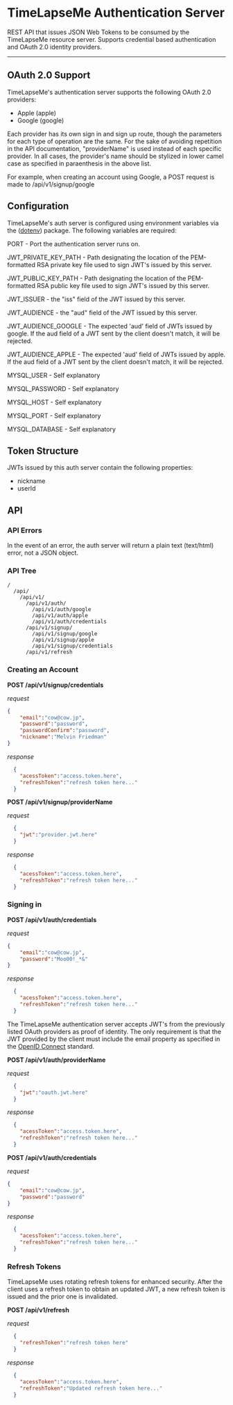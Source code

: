 # TimeLapseMe Authentication Server

REST API that issues JSON Web Tokens to be consumed by the TimeLapseMe resource server. Supports credential based authentication and OAuth 2.0 identity providers.

---

## OAuth 2.0 Support 

TimeLapseMe's authentication server supports the following OAuth 2.0 providers:
  - Apple (apple)
  - Google (google)

Each provider has its own sign in and sign up route, though the parameters for each type of operation are the same. For the sake of avoiding repetition in the API documentation, "providerName" is used instead of each specific provider. In all cases, the provider's name should be stylized in lower camel case as specified in paraenthesis in the above list.

For example, when creating an account using Google, a POST request is made to /api/v1/signup/google

## Configuration

TimeLapseMe's auth server is configured using environment variables via the ([dotenv](https://www.npmjs.com/package/dotenv)) package. The following variables are required:

PORT - Port the authentication server runs on.

JWT_PRIVATE_KEY_PATH - Path designating the location of the PEM-formatted RSA private key file used to sign JWT's issued by this server.

JWT_PUBLIC_KEY_PATH - Path designating the location of the PEM-formatted RSA public key file used to sign JWT's issued by this server.

JWT_ISSUER - the "iss" field of the JWT issued by this server.

JWT_AUDIENCE - the "aud" field of the JWT issued by this server.

JWT_AUDIENCE_GOOGLE - The expected 'aud' field of JWTs issued by google. If the aud field of a JWT sent by the client doesn't match, it will be rejected.

JWT_AUDIENCE_APPLE - The expected 'aud' field of JWTs issued by apple. If the aud field of a JWT sent by the client doesn't match, it will be rejected.
 
MYSQL_USER - Self explanatory

MYSQL_PASSWORD - Self explanatory

MYSQL_HOST - Self explanatory

MYSQL_PORT - Self explanatory

MYSQL_DATABASE - Self explanatory

## Token Structure

JWTs issued by this auth server contain the following properties:

- nickname
- userId

## API

### API Errors

In the event of an error, the auth server will return a plain text (text/html) error, not a JSON object.

### API Tree

```
/
  /api/
    /api/v1/
      /api/v1/auth/
        /api/v1/auth/google
        /api/v1/auth/apple
        /api/v1/auth/credentials
      /api/v1/signup/
        /api/v1/signup/google
        /api/v1/signup/apple
        /api/v1/signup/credentials
      /api/v1/refresh
```

### Creating an Account

**POST /api/v1/signup/credentials**

*request*

```json
{
    "email":"cow@cow.jp",
    "password":"password",
    "passwordConfirm":"password",
    "nickname":"Melvin Friedman"
}
```

*response*

```json
  {
    "acessToken":"access.token.here",
    "refreshToken":"refresh token here..."
  }
```

**POST /api/v1/signup/providerName**

*request*

```json
  {
    "jwt":"provider.jwt.here"
  }
```

*response*

```json
  {
    "acessToken":"access.token.here",
    "refreshToken":"refresh token here..."
  }
```

### Signing in

**POST /api/v1/auth/credentials**

*request*

```json
{
    "email":"cow@cow.jp",
    "password":"Moo00!_*&"
}
```

*response*

```json
  {
    "acessToken":"access.token.here",
    "refreshToken":"refresh token here..."
  }
```

The TimeLapseMe authentication server accepts JWT's from the previously listed OAuth providers as proof of identity. The only requirement is that the JWT provided by the client must include the email property as specified in the [OpenID Connect](https://openid.net/connect/) standard.

**POST /api/v1/auth/providerName**

*request*

```json
  {
    "jwt":"oauth.jwt.here"
  }
```

*response*

```json
  {
    "acessToken":"access.token.here",
    "refreshToken":"refresh token here..."
  }
```

**POST /api/v1/auth/credentials**

*request*

```json
{
    "email":"cow@cow.jp",
    "password":"password"
}
```

*response*

```json
  {
    "acessToken":"access.token.here",
    "refreshToken":"refresh token here..."
  }
```

### Refresh Tokens

TimeLapseMe uses rotating refresh tokens for enhanced security. After the client uses a refresh token to obtain an updated JWT, a new refresh token is issued and the prior one is invalidated.

**POST /api/v1/refresh**

*request*

```json
  {
    "refreshToken":"refresh token here"
  }
```

*response*

```json
  {
    "acessToken":"access.token.here",
    "refreshToken":"Updated refresh token here..."
  }
```